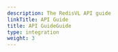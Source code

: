 ```yaml
---
description: The RedisVL API guide
linkTitle: API Guide
title: API GuideGuide
type: integration
weight: 3
---
```

